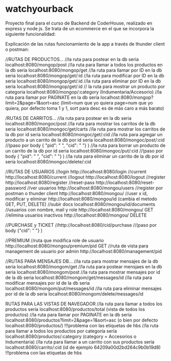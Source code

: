﻿# watchyourback

Proyecto final para el curso de Backend de CoderHouse, realizado en express y node js. Se trata de un ecommerce en el que se incorpora la siguiente funcionalidad:

Explicación de las rutas funcionamiento de la app a través de thunder client o postman:

//RUTAS DE PRODUCTOS... 
//la ruta para postear en la db seria localhost:8080/mongop/post 
//la ruta para llamar a todos los productos en la db seria localhost:8080/mongop/get 
//la ruta para llamar por ID en la db seria localhost:8080/mongop/get/:id 
//la ruta para modificar por ID en la db seria localhost:8080/mongop/get/:id 
//la ruta para eliminar por ID en la db seria localhost:8080/mongop/get/:id 
// la ruta para mostrar un producto por categoria localhost:8080/mongop/:category (Indumentaria/Accesorio) 
//la ruta para llamar por PAGINATE en la db sería localhost:8080/mongop?limit=2&page=1&sort=asc (limit=num que yo quiera page=num que yo quiera, por defecto toma 1 y 1, sort para desc es de más caro a más barato)

/RUTAS DE CARRITOS... 
//la ruta para postear en la db seria localhost:8080/mongoc/post 
//la ruta para mostrar los carritos de la db seria localhost:8080/mongoc/get/carts 
//la ruta para mostrar los carritos de la db por id seria localhost:8080/mongoc/get/:cid 
//la ruta para agregar un producto a un carrito de la db por id seria localhost:8080/mongoc/post/:cid 
//(paso por body { "pid": " ", "cid": " "} ) //la ruta para borrar un producto de un carrito de la db por id seria localhost:8080/mongoc/put/:cid //(paso por body { "pid": " ", "cid": " "} ) 
//la ruta para eliminar un carrito de la db por id seria localhost:8080/mongoc/delete/:cid

//RUTAS DE USUARIOS 
//login http://localhost:8080/login 
//current http://localhost:8080/current 
//logout http://localhost:8080/logout 
//register http://localhost:8080/register 
//reset-pass http://localhost:8080/reset-password 
//ver usuarios http://localhost:8080/mongou/users 
//register por postman o thunder client http://localhost:8080/mongou/ 
//user x id, modificar y eliminar http://localhost:8080/mongou/id (cambia el metodo GET, PUT, DELETE)
//subir docs localhost:8080/mongou/id/documents 
//usuarios con nombre, mail y role http://localhost:8080/mongou/ GET 
//elimina usuarios inactivos http://localhost:8080/mongou/ DELETE

//PURCHASE y TICKET 
//http://localhost:8080/cid/purchase 
//(paso por body {"cid": " "} )

//PREMIUM 
//ruta que modifica role de usuario http://localhost:8080/mongou/premium/pid GET 
//ruta de vista para management de usuario por admin http://localhost:8080/management/pid

//RUTAS PARA MENSAJES DB... 
//la ruta para mostrar mensajes de la db seria localhost:8080/mongom/get 
//la ruta para postear mensjaes en la db seria localhost:8080/mongom/post 
//la ruta para mostrar mensajes por id de la db seria localhost:8080/mongom/get/messages/id 
//la ruta para modificar mensajes por id de la db seria localhost:8080/mongom/put/messages/id 
//la ruta para eliminar mensajes por id de la db seria localhost:8080/mongom/delete/messages/id

RUTAS PARA LAS VISTAS DE NAVEGADOR 
//la ruta para llamar a todos los productos sería localhost:8080/productos/total (vista de todos los productos) 
//la ruta para llamar por PAGINATE en la db sería localhost:8080/productos?limit=2&page=1&sort=asc (o bien por defecto localhost:8080/productos/) !!!problema con las etiquetas de hbs 
//la ruta para llamar a todos los productos por categoría sería localhost:8080/productos/:category (category = Accesorios o Indumentaria) 
//la ruta para llamar a un carrito con sus productos sería localhost:8080/carrito/:cid (id de ejemplo 64209a00d2bd264c9b0b19d8) !!!problema con las etiquetas de hbs